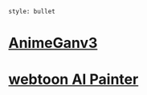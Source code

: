 ```toc
style: bullet
```
# [AnimeGanv3](https://huggingface.co/spaces/TachibanaYoshino/AnimeGANv3)

# [webtoon AI Painter](https://ai.webtoons.com/ko/painter)

